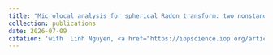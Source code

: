 ```yaml
---
title: "Microlocal analysis for spherical Radon transform: two nonstandard problems"
collection: publications
date: 2026-07-09
citation: 'with  Linh Nguyen, <a href="https://iopscience.iop.org/article/10.1088/1361-6420/ab15df" style="color: #1a0dab;"><em>Inverse Problems</em>, 5.7 (2019): 074001 </a>.'
---
```

